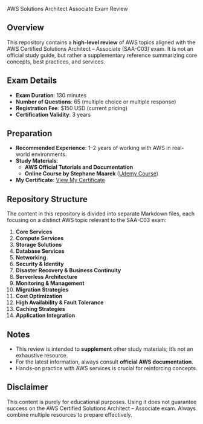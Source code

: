 AWS Solutions Architect Associate Exam Review

## Overview
This repository contains a **high-level review** of AWS topics aligned with the AWS Certified Solutions Architect – Associate (SAA-C03) exam. It is not an official study guide, but rather a supplementary reference summarizing core concepts, best practices, and services.

## Exam Details
- **Exam Duration**: 130 minutes
- **Number of Questions**: 65 (multiple choice or multiple response)
- **Registration Fee**: $150 USD (current pricing)
- **Certification Validity**: 3 years

## Preparation
- **Recommended Experience**: 1–2 years of working with AWS in real-world environments.
- **Study Materials**:
  - **AWS Official Tutorials and Documentation**
  - **Online Course by Stephane Maarek** ([Udemy Course](https://www.udemy.com/course/aws-certified-solutions-architect-associate-saa-c03))
- **My Certificate**: [View My Certificate](https://www.credly.com/badges/86f4e616-897d-43f8-aaa1-b57c7de6a237/public_url)

## Repository Structure
The content in this repository is divided into separate Markdown files, each focusing on a distinct AWS topic relevant to the SAA-C03 exam:
1. **Core Services**
2. **Compute Services**
3. **Storage Solutions**
4. **Database Services**
5. **Networking**
6. **Security & Identity**
7. **Disaster Recovery & Business Continuity**
8. **Serverless Architecture**
9. **Monitoring & Management**
10. **Migration Strategies**
11. **Cost Optimization**
12. **High Availability & Fault Tolerance**
13. **Caching Strategies**
14. **Application Integration**

## Notes
- This review is intended to **supplement** other study materials; it’s not an exhaustive resource.
- For the latest information, always consult **official AWS documentation**.
- Hands-on practice with AWS services is crucial for reinforcing concepts.

## Disclaimer
This content is purely for educational purposes. Using it does not guarantee success on the AWS Certified Solutions Architect – Associate exam. Always combine multiple resources to prepare effectively.

